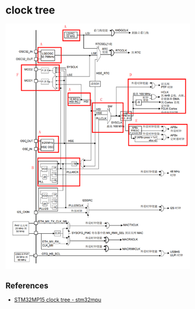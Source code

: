 # clock tree

![](assets/2023-08-18-20-44-35.png)

## References

- [STM32MP15 clock tree - stm32mpu](https://wiki.st.com/stm32mpu/wiki/STM32MP15_clock_tree)
